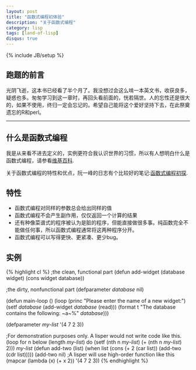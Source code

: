 ```yaml
---
layout: post
title: "函数式编程初体验"
description: "关于函数式编程"
category: lisp
tags: [land-of-lisp]
disqus: true
---
```

{% include JB/setup %}

## 跑题的前言

光阴飞逝，这本书已经看了半个月了。我没想过会这么啃一本英文书，收获良多，疑惑也多。匆匆学习到这一章时，再回头看前面的，恍若隔世。人的忘性还是很大的，如果不使用，终归一定会忘记的。希望自己能将这个爱好坚持下去，在此祭奠遗忘的R和perl。

***

## 什么是函数式编程
我是从来看不进去定义的，实例更符合我认识世界的习惯，所以有人想明白什么是函数式编程，请参看[维基百科][1].

关于函数式编程的特性和优点，阮一峰的日志有个比较好的笔记:[函数式编程初探][2].

## 特性 

- 函数式编程对同样的参数总会给出同样的值
- 函数式编程不会产生副作用，仅仅返回一个计算的结果
- 还有种像菜谱式的程序被认为是脏的程序，但能直接做很多事。纯函数完全不能做任何事，所以函数式编程通常将这两种程序分开。
- 函数式编程可以写得更快、更紧凑、更少bug。

## 实例

{% highlight cl %}
;the clean, functional part
(defun add-widget (database widget)
  (cons widget database))

;the dirty, nonfunctional part
(defparameter *database* nil)

(defun main-loop ()
  (loop (princ "Please enter the name of a new widget:")
        (setf *database* (add-widget *database* (read)))
        (format t "The database contains the following: ~a~%" *database*)))

(defparameter *my-list* '(4 7 2 3))

;For demonstration purposes only. A lisper would not write code like this.
(loop for n below (length *my-list*)
      do (setf (nth n *my-list*) (+ (nth n *my-list*) 2)))
*my-list*
(defun add-two (list)
  (when list
    (cons (+ 2 (car list)) (add-two (cdr list)))))
(add-two nil)
;A lisper will use high-order function like this
(mapcar (lambda (x)
          (+ x 2))
        '(4 7 2 3))
{% endhighlight %}

[1]: http://zh.wikipedia.org/wiki/%E5%87%BD%E6%95%B8%E7%A8%8B%E5%BC%8F%E8%AA%9E%E8%A8%80
[2]: http://www.ruanyifeng.com/blog/2012/04/functional_programming.html
